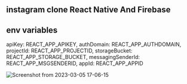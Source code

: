 ## instagram clone React Native And Firebase

## env variables
apiKey: REACT_APP_APIKEY,
authDomain: REACT_APP_AUTHDOMAIN,
projectId: REACT_APP_PROJECTID,
storageBucket: REACT_APP_STORAGE_BUCKET,
messagingSenderId: REACT_APP_MSGSENDERID,
appId: REACT_APP_APPID

![Screenshot from 2023-03-05 17-06-15](https://user-images.githubusercontent.com/45355788/222958131-bd8ac10d-1d77-4fb7-9741-6d16a079bfe6.png)
